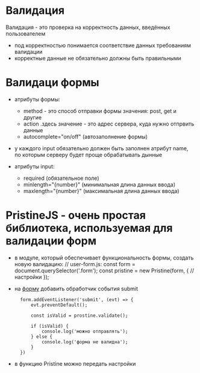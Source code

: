 # Валидация
Валидация - это проверка на корректность данных, введённых пользователем
* под корректностью понимается соответствие данных требованиям валидации
* корректные данные не обязательно должны быть правильными

# Валидаци формы
* атрибуты формы:
	- method - это способ отправки формы
		значения: post, get и другие
	- action  .здесь значение - это адрес сервера, куда нужно отпрвить данные
	- autocomplete="on/off" (автозаполнение формы)

* у каждого input обязательно должен быть заполнен атрибут name, по которым серверу будет проще обрабатывать дынные	
* атрибуты input:
	- required (обязательное поле)
	- minlength="{number}" (минимальная длина данных ввода)
	- maxlength="{number}" (максимальная длина данных ввода)


# PristineJS - очень простая библиотека, используемая для валидации форм
<a href="https://pristine.js.org/"></a>

* в модуле, который обеспечивает функциональность формы, создать новую валидацию:
	// user-form.js:
	const form = document.querySelector('.form');
	const pristine = new Pristine(form, {
		// настройки
	});

* на <u>форму</u> добавить обработчик события submit

		form.addEventListener('submit', (evt) => {
			evt.preventDefault();

			const isValid = prostine.validate();

			if (isValid) {
				console.log('можно отправлять');
			} else {
				console.log('форма не валидна');
			}
		})

* в функцию Pristine можно передать настройки